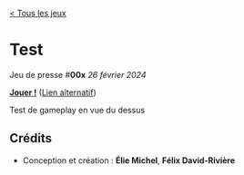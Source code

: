 [< Tous les jeux](https://eliemichel.github.io/JeuDePresse)

Test
====

Jeu de presse #**00x** *26 février 2024*

[**Jouer !**](https://eliemichel.github.io/JeuDePresse/Test) ([Lien alternatif](https://www.exppad.com/games/JeuDePresse/Test))

Test de gameplay en vue du dessus

Crédits
-------

 - Conception et création : **Élie Michel**, **Félix David-Rivière**
